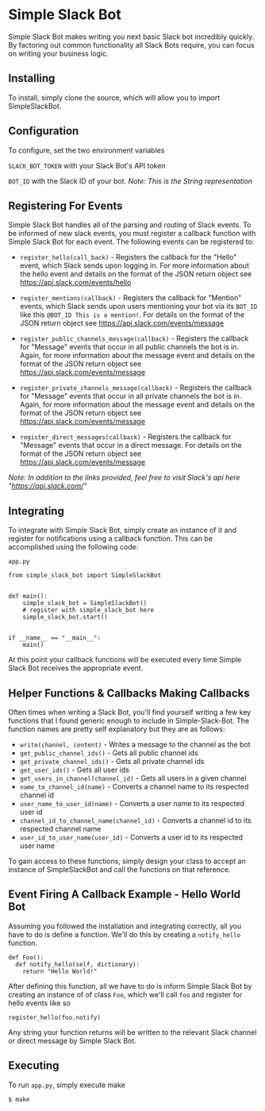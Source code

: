 # Simple Slack Bot

Simple Slack Bot makes writing you next basic Slack bot incredibly quickly. By factoring out common functionality all Slack Bots require, you can focus on writing your business logic.


## Installing
To install, simply clone the source, which will allow you to import SimpleSlackBot.


## Configuration

To configure, set the two environment variables

`SLACK_BOT_TOKEN` with your Slack Bot's API token

`BOT_ID` with the Slack ID of your bot.
*Note: This is the String representation*


## Registering For Events

Simple Slack Bot handles all of the parsing and routing of Slack events. To be informed of new slack events, you must register a callback function with Simple Slack Bot for each event. The following events can be registered to:

* `register_hello(call_back)` - Registers the callback for the "Hello" event, which Slack sends upon logging in. For more information about the hello event and details on the format of the JSON return object see https://api.slack.com/events/hello


* `register_mentions(callback)` - Registers the callback for "Mention" events, which Slack sends upon users mentioning your bot via its `BOT_ID` like this `@BOT_ID This is a mention!`. For details on the format of the JSON return object see https://api.slack.com/events/message

* `register_public_channels_message(callback)` - Registers the callback for "Message" events that occur in all public channels the bot is in.  Again, for more information about the message event and details on the format of the JSON return object see https://api.slack.com/events/message

* `register_private_channels_message(callback)` - Registers the callback for "Message" events that occur in all private channels the bot is in.  Again, for more information about the message event and details on the format of the JSON return object see https://api.slack.com/events/message

* `register_direct_messages(callback)` - Registers the callback for "Message" events that occur in a direct message. For details on the format of the JSON return object see https://api.slack.com/events/message

*Note: In addition to the links provided, feel free to visit Slack's api here "https://api.slack.com/"*


## Integrating

To integrate with Simple Slack Bot, simply create an instance of it and register for notifications using a callback function. This can be accomplished using the following code:


`app.py`

```
from simple_slack_bot import SimpleSlackBot


def main():
    simple_slack_bot = SimpleSlackBot()
    # register with simple_slack_bot here
    simple_slack_bot.start()


if __name__ == "__main__":
    main()
```

At this point your callback functions will be executed every time Simple Slack Bot receives the appropriate event.


## Helper Functions & Callbacks Making Callbacks
Often times when writing a Slack Bot, you'll find yourself writing a few key functions that I found generic enough to include in Simple-Slack-Bot. The function names are pretty self explanatory but they are as follows:


* `write(channel, content)` - Writes a message to the channel as the bot
* `get_public_channel_ids()` - Gets all public channel ids
* `get_private_channel_ids()` - Gets all private channel ids
* `get_user_ids()` - Gets all user ids
* `get_users_in_channel(channel_id)` - Gets all users in a given channel
* `name_to_channel_id(name)` - Converts a channel name to its respected channel id
* `user_name_to_user_id(name)` - Converts a user name to its respected user id
* `channel_id_to_channel_name(channel_id)` - Converts a channel id to its respected channel name
* `user_id_to_user_name(user_id)` - Converts a user id to its respected user name

To gain access to these functions, simply design your class to accept an instance of SimpleSlackBot and call the functions on that reference.


## Event Firing A Callback Example - Hello World Bot

Assuming you followed the installation and integrating correctly, all you have to do is define a function. We'll do this by creating a `notify_hello` function.

```
def Foo():
  def notify_hello(self, dictionary):
    return "Hello World!"
```

After defining this function, all we have to do is inform Simple Slack Bot by creating an instance of of class `Foo`, which we'll call `foo` and register for hello events like so

 `register_hello(foo.notify)`

Any string your function returns will be written to the relevant Slack channel or direct message  by Simple Slack Bot.


## Executing

To run `app.py`, simply execute make

`$ make`
